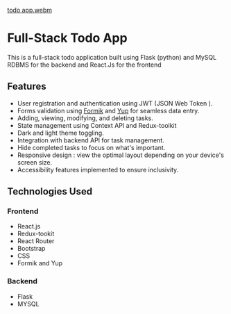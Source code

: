 [todo app.webm](https://github.com/MahmoudEl3bady/to-do-app/assets/113212468/a2899ad0-bdc4-434e-a119-7c93877ed4eb)

# Full-Stack Todo App

This is a full-stack todo application built using Flask (python) and MySQL RDBMS for the backend and React.Js for the frontend

## Features

- User registration and authentication using JWT (JSON Web Token ).
- Forms validation using <a href="https://formik.org/" target="_blank" >Formik</a> and <a href="https://www.npmjs.com/package/yup" target="_blank" >Yup</a> for seamless data entry.
- Adding, viewing, modifying, and deleting tasks.
- State management using Context API and Redux-toolkit 
- Dark and light theme toggling.
- Integration with backend API for task management.
- Hide completed tasks to focus on what's important.
- Responsive design : view the optimal layout depending on your device's screen size.
- Accessibility features implemented to ensure inclusivity.

## Technologies Used

### Frontend
- React.js
- Redux-tookit
- React Router 
- Bootstrap
- CSS
- Formik and Yup 

### Backend
- Flask
- MYSQL
